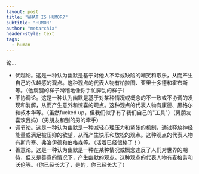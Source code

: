 ```yaml
---
layout: post
title: "WHAT IS HUMOR?"
subtitle: "HUMOR"
author: "metarchia"
header-style: text
tags:
  - human
---
```


论...
- 优越论。这是一种认为幽默是基于对他人不幸或缺陷的嘲笑和取乐，从而产生自己的优越感的观点。这种观点的代表人物有柏拉图、亚里士多德和霍布斯等。（他瘸腿的样子滑稽地像你手忙脚乱的样子）
- 不协调论。这是一种认为幽默是基于对某种情况或概念的不一致或不协调的发现和消解，从而产生意外和惊喜的观点。这种观点的代表人物有康德、黑格尔和叔本华等。（虽然fucked up，但我们似乎有了我们自己的"工具"）（男朋友喜欢我妈）（男朋友和别的男的牵手）
- 调节论。这是一种认为幽默是一种减轻心理压力和紧张的机制，通过释放神经能量或满足被压抑的欲望，从而产生快乐和放松的观点。这种观点的代表人物有斯宾塞、弗洛伊德和伯格森等。（活着已经很棒了！）
- 善意论。这是一种认为幽默是一种在某种情况或概念违反了人们对世界的期待，但又是善意的情况下，产生幽默的观点。这种观点的代表人物有麦格劳和沃伦等。（你已经长大了，是的，你已经长大了）